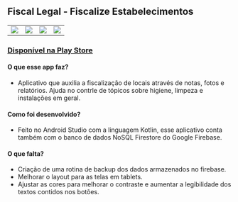 	
## Fiscal Legal - Fiscalize Estabelecimentos

<table>
	<tr>
		<td>
			<img src="https://play-lh.googleusercontent.com/c4qJJvBB83b5LEAFIfo345jj3SdxRONzGrdVgOK1mCFBoZ52QKcd26uDm4QfgH45TQ=w720-h310-rw">
		</td>
		<td>
			<img src="https://play-lh.googleusercontent.com/xNwxgQo-JNRINVHMBo1zvYQpkr3S5qHJV_fBCSu68o7TurIfCm7aUnLeJ4zt6mfQPSA=w720-h310-rw">
		</td>
		<td>
			<img src="https://play-lh.googleusercontent.com/bqcN9GVLYAoepAfA2Wbp_9n7aZosWlRklzzpHSWXgQIyPyG__IyEGKdXCVhnJfK7kg=w720-h310-rw">
		</td>
		<td>
			<img src="https://play-lh.googleusercontent.com/8-jDstxHb7vgt4gjY_IuBxVzJFXKjKTx0qmfAY9NfHYBBcf8_Eb_hXDdsNTL_X2zTg=w720-h310-rw">
		</td>
	</tr>
</table>	     

### <a href="https://play.google.com/store/apps/details?id=anvisa.inflabnet.fiscalizacao"> Disponível na Play Store </a>

#### O que esse app faz?

- Aplicativo que auxilia a fiscalização de locais através de notas, fotos e relatórios. Ajuda no contrle de tópicos sobre higiene, limpeza e instalações em geral.

#### Como foi desenvolvido?

- Feito no Android Studio com a linguagem Kotlin, esse aplicativo conta também com o banco de dados NoSQL Firestore do Google Firebase.

#### O que falta?

- Criação de uma rotina de backup dos dados armazenados no firebase.
- Melhorar o layout para as telas em tablets.
- Ajustar as cores para melhorar o contraste e aumentar a legibilidade dos textos contidos nos botões.
